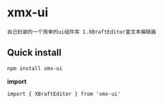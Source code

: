 xmx-ui
===
`自己封装的一个简单的ui组件库
 1.XBraftEditor富文本编辑器
`
## Quick install

```bash
npm install xmx-ui
```

**import**

```
import { XBraftEditor } from 'xmx-ui'
```
